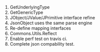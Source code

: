 1. GetUnderlyingType
2. GetGenericType
3. JObject/JValue/JPrimitive interface refine
4. JsonObject uses the same parse engine
5. Re-define mapping interfaces
6. Commons.Utils.Reflect
7. Enable perf test on travis ci.
8. Complete json compability test.


